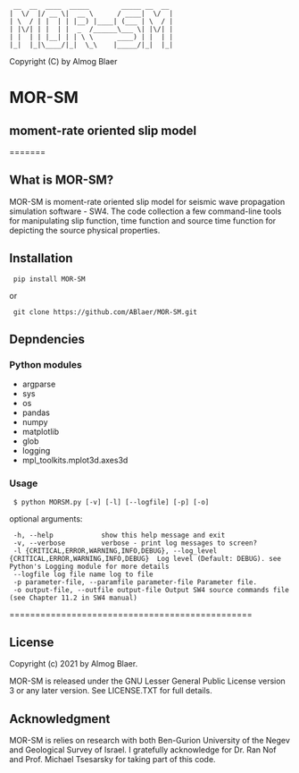 	 __  __  ____  _____        _____ __  __ 
	|  \/  |/ __ \|  __ \      / ____|  \/  |
	| \  / | |  | | |__) |____| (___ | \  / |
	| |\/| | |  | |  _  /______\___ \| |\/| |
	| |  | | |__| | | \ \      ____) | |  | |
	|_|  |_|\____/|_|  \_\    |_____/|_|  |_|
 
Copyright (C) by Almog Blaer 
 
# MOR-SM
## moment-rate oriented slip model

=======


## What is MOR-SM?

MOR-SM is moment-rate oriented slip model for seismic wave propagation simulation software - SW4.
The code collection a few command-line tools for manipulating slip function, time function and 
source time function for depicting the source physical properties.


## Installation


     pip install MOR-SM

or 

     git clone https://github.com/ABlaer/MOR-SM.git


## Depndencies

### Python modules

* argparse
* sys
* os
* pandas
* numpy
* matplotlib
* glob
* logging
* mpl_toolkits.mplot3d.axes3d

### Usage

     $ python MORSM.py [-v] [-l] [--logfile] [-p] [-o]

optional arguments:

     -h, --help            show this help message and exit
     -v, --verbose         verbose - print log messages to screen?
     -l {CRITICAL,ERROR,WARNING,INFO,DEBUG}, --log_level {CRITICAL,ERROR,WARNING,INFO,DEBUG}  Log level (Default: DEBUG). see Python's Logging module for more details
     --logfile log file name log to file
     -p parameter-file, --paramfile parameter-file Parameter file.
     -o output-file, --outfile output-file Output SW4 source commands file (see Chapter 11.2 in SW4 manual)

===============================================




## License

Copyright (c) 2021 by Almog Blaer.

MOR-SM is released under the GNU Lesser General Public License version 3 or any later version. See LICENSE.TXT for full details.


## Acknowledgment

MOR-SM is relies on research with both Ben-Gurion University of the Negev and Geological Survey of Israel.
I gratefully acknowledge for Dr. Ran Nof and Prof. Michael Tsesarsky for taking part of this code. 
